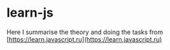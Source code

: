 # learn-js
Here I summarise the theory and doing the tasks from [https://learn.javascript.ru](https://learn.javascript.ru)
